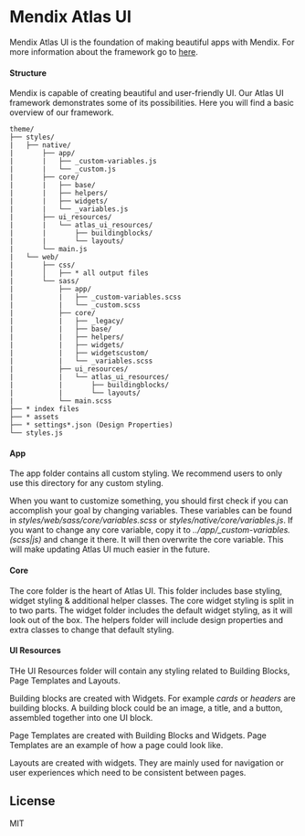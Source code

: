 # Mendix Atlas UI

Mendix Atlas UI is the foundation of making beautiful apps with Mendix. For more information about the framework go to
[here](https://atlas.mendix.com/).

#### Structure

Mendix is capable of creating beautiful and user-friendly UI. Our Atlas UI framework demonstrates some of its
possibilities. Here you will find a basic overview of our framework.

```
theme/
├── styles/
|   ├── native/
|       ├── app/
|       |   ├── _custom-variables.js
|       |   └── _custom.js
|       ├── core/
|       |   ├── base/
|       |   ├── helpers/
|       |   ├── widgets/
|       |   └── _variables.js
|       ├── ui_resources/
|       |   └── atlas_ui_resources/
|       |       ├── buildingblocks/
|       |       └── layouts/
|       └── main.js
|   └── web/
|       ├── css/
|       │   ├── * all output files
|       └── sass/
|           ├── app/
|           |   ├── _custom-variables.scss
|           |   └── _custom.scss
|           ├── core/
|           |   ├── _legacy/
|           |   ├── base/
|           |   ├── helpers/
|           |   ├── widgets/
|           |   ├── widgetscustom/
|           |   └── _variables.scss
|           ├── ui_resources/
|           |   └── atlas_ui_resources/
|           |       ├── buildingblocks/
|           |       └── layouts/
|           └── main.scss
├── * index files
├── * assets
├── * settings*.json (Design Properties)
└── styles.js
```

#### App

The app folder contains all custom styling. We recommend users to only use this directory for any custom styling.

When you want to customize something, you should first check if you can accomplish your goal by changing variables.
These variables can be found in _styles/web/sass/core/variables.scss_ or _styles/native/core/variables.js_. If you want
to change any core variable, copy it to _../app/\_custom-variables.(scss|js)_ and change it there. It will then
overwrite the core variable. This will make updating Atlas UI much easier in the future.

#### Core

The core folder is the heart of Atlas UI. This folder includes base styling, widget styling & additional helper classes.
The core widget styling is split in to two parts. The widget folder includes the default widget styling, as it will look
out of the box. The helpers folder will include design properties and extra classes to change that default styling.

#### UI Resources

THe UI Resources folder will contain any styling related to Building Blocks, Page Templates and Layouts.

Building blocks are created with Widgets. For example _cards_ or _headers_ are building blocks. A building block could
be an image, a title, and a button, assembled together into one UI block.

Page Templates are created with Building Blocks and Widgets. Page Templates are an example of how a page could look
like.

Layouts are created with widgets. They are mainly used for navigation or user experiences which need to be consistent
between pages.

## License

MIT

